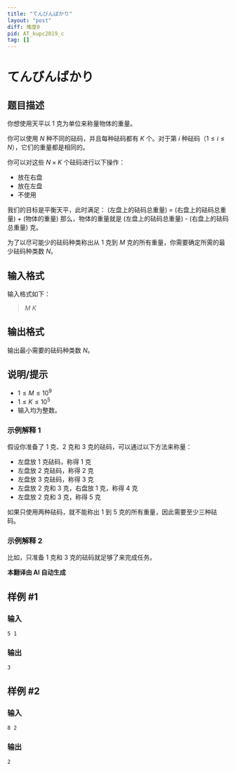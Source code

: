 ```yaml
---
title: "てんびんばかり"
layout: "post"
diff: 难度0
pid: AT_kupc2019_c
tag: []
---
```


# てんびんばかり

## 题目描述

你想使用天平以 $1$ 克为单位来称量物体的重量。

你可以使用 $N$ 种不同的砝码，并且每种砝码都有 $K$ 个。对于第 $i$ 种砝码（$1 \leq i \leq N$），它们的重量都是相同的。

你可以对这些 $N \times K$ 个砝码进行以下操作：
- 放在右盘
- 放在左盘
- 不使用

我们的目标是平衡天平，此时满足：
(左盘上的砝码总重量) = (右盘上的砝码总重量) + (物体的重量)
那么，物体的重量就是 (左盘上的砝码总重量) - (右盘上的砝码总重量) 克。

为了以尽可能少的砝码种类称出从 $1$ 克到 $M$ 克的所有重量，你需要确定所需的最少砝码种类数 $N$。

## 输入格式

输入格式如下：

> $M$ $K$

## 输出格式

输出最小需要的砝码种类数 $N$。

## 说明/提示

- $1 \leq M \leq 10^9$
- $1 \leq K \leq 10^5$
- 输入均为整数。

### 示例解释 1

假设你准备了 $1$ 克、$2$ 克和 $3$ 克的砝码，可以通过以下方法来称量：
- 左盘放 $1$ 克砝码，称得 $1$ 克
- 左盘放 $2$ 克砝码，称得 $2$ 克
- 左盘放 $3$ 克砝码，称得 $3$ 克
- 左盘放 $2$ 克和 $3$ 克，右盘放 $1$ 克，称得 $4$ 克
- 左盘放 $2$ 克和 $3$ 克，称得 $5$ 克

如果只使用两种砝码，就不能称出 $1$ 到 $5$ 克的所有重量，因此需要至少三种砝码。

### 示例解释 2

比如，只准备 $1$ 克和 $3$ 克的砝码就足够了来完成任务。

 **本翻译由 AI 自动生成**

## 样例 #1

### 输入

```
5 1
```

### 输出

```
3
```

## 样例 #2

### 输入

```
8 2
```

### 输出

```
2
```

